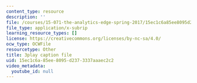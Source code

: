```yaml
---
content_type: resource
description: ''
file: /courses/15-071-the-analytics-edge-spring-2017/15ec1c6a85ee8095d2373337aaaec2c2_ee6E6aUGpm0.srt
file_type: application/x-subrip
learning_resource_types: []
license: https://creativecommons.org/licenses/by-nc-sa/4.0/
ocw_type: OCWFile
resourcetype: Other
title: 3play caption file
uid: 15ec1c6a-85ee-8095-d237-3337aaaec2c2
video_metadata:
  youtube_id: null
---
```

